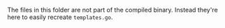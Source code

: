 The files in this folder are not part of the compiled binary. Instead they're here to easily recreate `templates.go`.